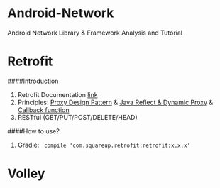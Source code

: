 Android-Network
===============

Android Network Library &amp; Framework Analysis and Tutorial

Retrofit
====
####Introduction
1. Retrofit Documentation [link](http://square.github.io/retrofit/)
2. Principles: [Proxy Design Pattern]() & [Java Reflect & Dynamic Proxy]() & [Callback function]()
3. RESTful (GET/PUT/POST/DELETE/HEAD)

####How to use?
1. Gradle: <code> compile 'com.squareup.retrofit:retrofit:x.x.x' </code>

Volley
====
